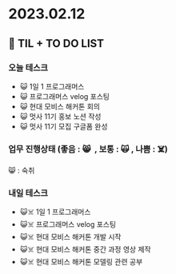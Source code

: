 # 2023.02.12

## 📓 TIL + TO DO LIST

### 오늘 테스크

- 😺 1일 1 프로그래머스
- 😺 프로그래머스 velog 포스팅
- 😺 현대 모비스 해커톤 회의
- 😺 멋사 11기 홍보 노션 작성
- 😺 멋사 11기 모집 구글폼 완성

### 업무 진행상태 (좋음 : 😸  , 보통 : 🙀 , 나쁨 : ☠️)

😸 : 숙취

### 내일 테스크

- 😺☠️ 1일 1 프로그래머스
- 😺☠️ 프로그래머스 velog 포스팅
- 😺☠️ 현대 모비스 해커톤 개발 시작
- 😺☠️ 현대 모비스 해커톤 중간 과정 영상 제작
- 😺☠️ 현대 모비스 해커톤 모델링 관련 공부
